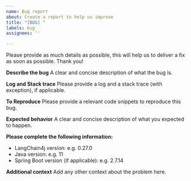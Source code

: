 ```yaml
---
name: Bug report
about: Create a report to help us improve
title: "[BUG] "
labels: bug
assignees: ''

---
```


Please provide as much details as possible, this will help us to deliver a fix as soon as possible.
Thank you!

**Describe the bug**
A clear and concise description of what the bug is.

**Log and Stack trace**
Please provide a log and a stack trace (with exception), if applicable.

**To Reproduce**
Please provide a relevant code snippets to reproduce this bug.

**Expected behavior**
A clear and concise description of what you expected to happen.

**Please complete the following information:**
- LangChain4j version: e.g. 0.27.0
- Java version: e.g. 11
- Spring Boot version (if applicable): e.g. 2.7.14

**Additional context**
Add any other context about the problem here.

